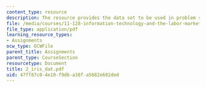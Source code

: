```yaml
---
content_type: resource
description: The resource provides the data set to be used in problem set 2.
file: /media/courses/11-128-information-technology-and-the-labor-market-spring-2005/47ff87c04e10f9d6a38fa5682e602ded_2_iris_dat.pdf
file_type: application/pdf
learning_resource_types:
- Assignments
ocw_type: OCWFile
parent_title: Assignments
parent_type: CourseSection
resourcetype: Document
title: 2_iris_dat.pdf
uid: 47ff87c0-4e10-f9d6-a38f-a5682e602ded
---
```

